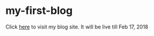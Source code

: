 # my-first-blog
Click [here](http://akashgiricse.pythonanywhere.com/) to visit my blog site. It will be live till Feb 17, 2018
